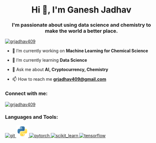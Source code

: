 
<h1 align="center">Hi 👋, I'm Ganesh Jadhav</h1>
<h3 align="center">I'm passionate about using data science and chemistry to make the world a better place.</h3>



<p align="left"> <a href="https://twitter.com/grjadhav409" target="blank"><img src="https://img.shields.io/twitter/follow/grjadhav409?logo=twitter&style=for-the-badge" alt="grjadhav409" /></a> </p>

- 🔭 I’m currently working on **Machine Learning for Chemical Science**

- 🌱 I’m currently learning **Data Science**

- 💬 Ask me about **AI, Cryptocurrency, Chemistry**

- 📫 How to reach me **grjadhav409@gmail.com**

<h3 align="left">Connect with me:</h3>
<p align="left">
<a href="https://twitter.com/grjadhav409" target="blank"><img align="center" src="https://raw.githubusercontent.com/rahuldkjain/github-profile-readme-generator/master/src/images/icons/Social/twitter.svg" alt="grjadhav409" height="30" width="40" /></a>
</p>

<h3 align="left">Languages and Tools:</h3>
<p align="left"> <a href="https://git-scm.com/" target="_blank" rel="noreferrer"> <img src="https://www.vectorlogo.zone/logos/git-scm/git-scm-icon.svg" alt="git" width="40" height="40"/> </a> <a href="https://www.python.org" target="_blank" rel="noreferrer"> <img src="https://raw.githubusercontent.com/devicons/devicon/master/icons/python/python-original.svg" alt="python" width="40" height="40"/> </a> <a href="https://pytorch.org/" target="_blank" rel="noreferrer"> <img src="https://www.vectorlogo.zone/logos/pytorch/pytorch-icon.svg" alt="pytorch" width="40" height="40"/> </a> <a href="https://scikit-learn.org/" target="_blank" rel="noreferrer"> <img src="https://upload.wikimedia.org/wikipedia/commons/0/05/Scikit_learn_logo_small.svg" alt="scikit_learn" width="40" height="40"/> </a> <a href="https://www.tensorflow.org" target="_blank" rel="noreferrer"> <img src="https://www.vectorlogo.zone/logos/tensorflow/tensorflow-icon.svg" alt="tensorflow" width="40" height="40"/> </a> </p>


